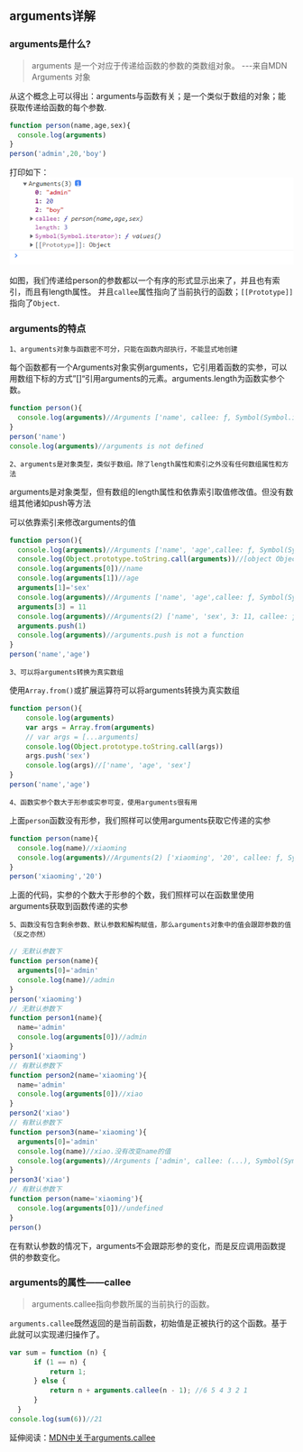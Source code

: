 ## arguments详解

### arguments是什么?

> arguments 是一个对应于传递给函数的参数的类数组对象。 ---来自MDN Arguments 对象

从这个概念上可以得出：arguments与函数有关；是一个类似于数组的对象；能获取传递给函数的每个参数.

```js
function person(name,age,sex){
  console.log(arguments)
}
person('admin',20,'boy')
```
打印如下：
![arguments图](../../media/arguments1.png)

如图，我们传递给person的参数都以一个有序的形式显示出来了，并且也有索引，而且有length属性。 并且`callee`属性指向了当前执行的函数；`[[Prototype]]`指向了`Object`.

### arguments的特点

`1、arguments对象与函数密不可分，只能在函数内部执行，不能显式地创建`

每个函数都有一个Arguments对象实例arguments，它引用着函数的实参，可以用数组下标的方式”[]“引用arguments的元素。arguments.length为函数实参个数。

```js
function person(){
  console.log(arguments)//Arguments ['name', callee: ƒ, Symbol(Symbol.iterator): ƒ]
}
person('name')
console.log(arguments)//arguments is not defined
```

`2、arguments是对象类型，类似于数组。除了length属性和索引之外没有任何数组属性和方法`

arguments是对象类型，但有数组的length属性和依靠索引取值修改值。但没有数组其他诸如push等方法

可以依靠索引来修改arguments的值

```js
function person(){
  console.log(arguments)//Arguments ['name', 'age',callee: ƒ, Symbol(Symbol.iterator): ƒ]
  console.log(Object.prototype.toString.call(arguments))//[object Object]
  console.log(arguments[0])//name
  console.log(arguments[1])//age
  arguments[1]='sex'
  console.log(arguments)//Arguments ['name', 'age',callee: ƒ, Symbol(Symbol.iterator): ƒ]
  arguments[3] = 11
  console.log(arguments)//Arguments(2) ['name', 'sex', 3: 11, callee: ƒ, Symbol(Symbol.iterator): ƒ]
  arguments.push(1)
  console.log(arguments)//arguments.push is not a function
}
person('name','age')
```
`3、可以将arguments转换为真实数组`

使用`Array.from()`或扩展运算符可以将arguments转换为真实数组

```js
function person(){
	console.log(arguments)
	var args = Array.from(arguments)
	// var args = [...arguments]
	console.log(Object.prototype.toString.call(args))
	args.push('sex')
	console.log(args)//['name', 'age', 'sex']
}
person('name','age')
```

`4、函数实参个数大于形参或实参可变，使用arguments很有用`

上面`person`函数没有形参，我们照样可以使用arguments获取它传递的实参

```js
function person(name){
  console.log(name)//xiaoming
  console.log(arguments)//Arguments(2) ['xiaoming', '20', callee: ƒ, Symbol(Symbol.iterator): ƒ]
}
person('xiaoming','20')
```
上面的代码，实参的个数大于形参的个数，我们照样可以在函数里使用arguments获取到函数传递的实参

`5、函数没有包含剩余参数、默认参数和解构赋值，那么arguments对象中的值会跟踪参数的值（反之亦然）`

```js
// 无默认参数下
function person(name){
  arguments[0]='admin'
  console.log(name)//admin
}
person('xiaoming')
// 无默认参数下
function person1(name){
  name='admin'
  console.log(arguments[0])//admin
}
person1('xiaoming')
// 有默认参数下
function person2(name='xiaoming'){
  name='admin'
  console.log(arguments[0])//xiao
}
person2('xiao')
// 有默认参数下
function person3(name='xiaoming'){
  arguments[0]='admin'
  console.log(name)//xiao.没有改变name的值
  console.log(arguments)//Arguments ['admin', callee: (...), Symbol(Symbol.iterator): ƒ]
}
person3('xiao')
// 有默认参数下
function person(name='xiaoming'){
  console.log(arguments[0])//undefined
}
person()
```
在有默认参数的情况下，arguments不会跟踪形参的变化，而是反应调用函数提供的参数变化。
### arguments的属性——callee

> arguments.callee指向参数所属的当前执行的函数。

`arguments.callee`既然返回的是当前函数，初始值是正被执行的这个函数。基于此就可以实现递归操作了。

```js
var sum = function (n) {
      if (1 == n) {
          return 1;
      } else {
          return n + arguments.callee(n - 1); //6 5 4 3 2 1
      }
  }
console.log(sum(6))//21
```
延伸阅读：[MDN中关于arguments.callee](https://developer.mozilla.org/zh-CN/docs/Web/JavaScript/Reference/Functions/arguments/callee)

